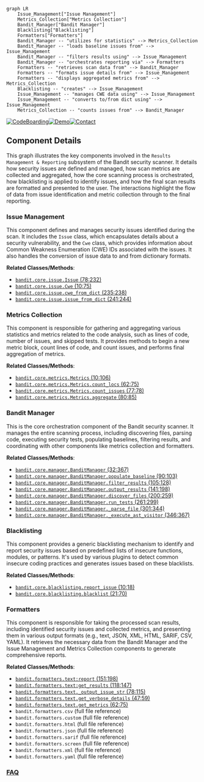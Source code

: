 ```mermaid
graph LR
    Issue_Management["Issue Management"]
    Metrics_Collection["Metrics Collection"]
    Bandit_Manager["Bandit Manager"]
    Blacklisting["Blacklisting"]
    Formatters["Formatters"]
    Bandit_Manager -- "utilizes for statistics" --> Metrics_Collection
    Bandit_Manager -- "loads baseline issues from" --> Issue_Management
    Bandit_Manager -- "filters results using" --> Issue_Management
    Bandit_Manager -- "orchestrates reporting via" --> Formatters
    Formatters -- "retrieves scan data from" --> Bandit_Manager
    Formatters -- "formats issue details from" --> Issue_Management
    Formatters -- "displays aggregated metrics from" --> Metrics_Collection
    Blacklisting -- "creates" --> Issue_Management
    Issue_Management -- "manages CWE data using" --> Issue_Management
    Issue_Management -- "converts to/from dict using" --> Issue_Management
    Metrics_Collection -- "counts issues from" --> Bandit_Manager
```
[![CodeBoarding](https://img.shields.io/badge/Generated%20by-CodeBoarding-9cf?style=flat-square)](https://github.com/CodeBoarding/GeneratedOnBoardings)[![Demo](https://img.shields.io/badge/Try%20our-Demo-blue?style=flat-square)](https://www.codeboarding.org/demo)[![Contact](https://img.shields.io/badge/Contact%20us%20-%20contact@codeboarding.org-lightgrey?style=flat-square)](mailto:contact@codeboarding.org)

## Component Details

This graph illustrates the key components involved in the `Results Management & Reporting` subsystem of the Bandit security scanner. It details how security issues are defined and managed, how scan metrics are collected and aggregated, how the core scanning process is orchestrated, how blacklisting is applied to identify issues, and how the final scan results are formatted and presented to the user. The interactions highlight the flow of data from issue identification and metric collection through to the final reporting.

### Issue Management
This component defines and manages security issues identified during the scan. It includes the `Issue` class, which encapsulates details about a security vulnerability, and the `Cwe` class, which provides information about Common Weakness Enumeration (CWE) IDs associated with the issues. It also handles the conversion of issue data to and from dictionary formats.


**Related Classes/Methods**:

- <a href="https://github.com/PyCQA/bandit/blob/master/bandit/core/issue.py#L78-L232" target="_blank" rel="noopener noreferrer">`bandit.core.issue.Issue` (78:232)</a>
- <a href="https://github.com/PyCQA/bandit/blob/master/bandit/core/issue.py#L10-L75" target="_blank" rel="noopener noreferrer">`bandit.core.issue.Cwe` (10:75)</a>
- <a href="https://github.com/PyCQA/bandit/blob/master/bandit/core/issue.py#L235-L238" target="_blank" rel="noopener noreferrer">`bandit.core.issue.cwe_from_dict` (235:238)</a>
- <a href="https://github.com/PyCQA/bandit/blob/master/bandit/core/issue.py#L241-L244" target="_blank" rel="noopener noreferrer">`bandit.core.issue.issue_from_dict` (241:244)</a>


### Metrics Collection
This component is responsible for gathering and aggregating various statistics and metrics related to the code analysis, such as lines of code, number of issues, and skipped tests. It provides methods to begin a new metric block, count lines of code, and count issues, and performs final aggregation of metrics.


**Related Classes/Methods**:

- <a href="https://github.com/PyCQA/bandit/blob/master/bandit/core/metrics.py#L10-L106" target="_blank" rel="noopener noreferrer">`bandit.core.metrics.Metrics` (10:106)</a>
- <a href="https://github.com/PyCQA/bandit/blob/master/bandit/core/metrics.py#L62-L75" target="_blank" rel="noopener noreferrer">`bandit.core.metrics.Metrics.count_locs` (62:75)</a>
- <a href="https://github.com/PyCQA/bandit/blob/master/bandit/core/metrics.py#L77-L78" target="_blank" rel="noopener noreferrer">`bandit.core.metrics.Metrics.count_issues` (77:78)</a>
- <a href="https://github.com/PyCQA/bandit/blob/master/bandit/core/metrics.py#L80-L85" target="_blank" rel="noopener noreferrer">`bandit.core.metrics.Metrics.aggregate` (80:85)</a>


### Bandit Manager
This is the core orchestration component of the Bandit security scanner. It manages the entire scanning process, including discovering files, parsing code, executing security tests, populating baselines, filtering results, and coordinating with other components like metrics collection and formatters.


**Related Classes/Methods**:

- <a href="https://github.com/PyCQA/bandit/blob/master/bandit/core/manager.py#L32-L367" target="_blank" rel="noopener noreferrer">`bandit.core.manager.BanditManager` (32:367)</a>
- <a href="https://github.com/PyCQA/bandit/blob/master/bandit/core/manager.py#L90-L103" target="_blank" rel="noopener noreferrer">`bandit.core.manager.BanditManager.populate_baseline` (90:103)</a>
- <a href="https://github.com/PyCQA/bandit/blob/master/bandit/core/manager.py#L105-L128" target="_blank" rel="noopener noreferrer">`bandit.core.manager.BanditManager.filter_results` (105:128)</a>
- <a href="https://github.com/PyCQA/bandit/blob/master/bandit/core/manager.py#L141-L198" target="_blank" rel="noopener noreferrer">`bandit.core.manager.BanditManager.output_results` (141:198)</a>
- <a href="https://github.com/PyCQA/bandit/blob/master/bandit/core/manager.py#L200-L259" target="_blank" rel="noopener noreferrer">`bandit.core.manager.BanditManager.discover_files` (200:259)</a>
- <a href="https://github.com/PyCQA/bandit/blob/master/bandit/core/manager.py#L261-L299" target="_blank" rel="noopener noreferrer">`bandit.core.manager.BanditManager.run_tests` (261:299)</a>
- <a href="https://github.com/PyCQA/bandit/blob/master/bandit/core/manager.py#L301-L344" target="_blank" rel="noopener noreferrer">`bandit.core.manager.BanditManager._parse_file` (301:344)</a>
- <a href="https://github.com/PyCQA/bandit/blob/master/bandit/core/manager.py#L346-L367" target="_blank" rel="noopener noreferrer">`bandit.core.manager.BanditManager._execute_ast_visitor` (346:367)</a>


### Blacklisting
This component provides a generic blacklisting mechanism to identify and report security issues based on predefined lists of insecure functions, modules, or patterns. It's used by various plugins to detect common insecure coding practices and generates issues based on these blacklists.


**Related Classes/Methods**:

- <a href="https://github.com/PyCQA/bandit/blob/master/bandit/core/blacklisting.py#L10-L18" target="_blank" rel="noopener noreferrer">`bandit.core.blacklisting.report_issue` (10:18)</a>
- <a href="https://github.com/PyCQA/bandit/blob/master/bandit/core/blacklisting.py#L21-L70" target="_blank" rel="noopener noreferrer">`bandit.core.blacklisting.blacklist` (21:70)</a>


### Formatters
This component is responsible for taking the processed scan results, including identified security issues and collected metrics, and presenting them in various output formats (e.g., text, JSON, XML, HTML, SARIF, CSV, YAML). It retrieves the necessary data from the Bandit Manager and the Issue Management and Metrics Collection components to generate comprehensive reports.


**Related Classes/Methods**:

- <a href="https://github.com/PyCQA/bandit/blob/master/bandit/formatters/text.py#L151-L198" target="_blank" rel="noopener noreferrer">`bandit.formatters.text:report` (151:198)</a>
- <a href="https://github.com/PyCQA/bandit/blob/master/bandit/formatters/text.py#L118-L147" target="_blank" rel="noopener noreferrer">`bandit.formatters.text:get_results` (118:147)</a>
- <a href="https://github.com/PyCQA/bandit/blob/master/bandit/formatters/text.py#L78-L115" target="_blank" rel="noopener noreferrer">`bandit.formatters.text._output_issue_str` (78:115)</a>
- <a href="https://github.com/PyCQA/bandit/blob/master/bandit/formatters/text.py#L47-L59" target="_blank" rel="noopener noreferrer">`bandit.formatters.text.get_verbose_details` (47:59)</a>
- <a href="https://github.com/PyCQA/bandit/blob/master/bandit/formatters/text.py#L62-L75" target="_blank" rel="noopener noreferrer">`bandit.formatters.text.get_metrics` (62:75)</a>
- `bandit.formatters.csv` (full file reference)
- `bandit.formatters.custom` (full file reference)
- `bandit.formatters.html` (full file reference)
- `bandit.formatters.json` (full file reference)
- `bandit.formatters.sarif` (full file reference)
- `bandit.formatters.screen` (full file reference)
- `bandit.formatters.xml` (full file reference)
- `bandit.formatters.yaml` (full file reference)




### [FAQ](https://github.com/CodeBoarding/GeneratedOnBoardings/tree/main?tab=readme-ov-file#faq)